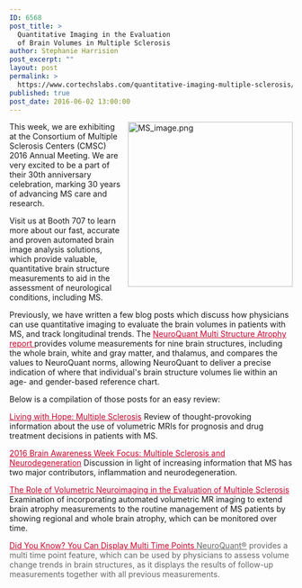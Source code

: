 ```yaml
---
ID: 6568
post_title: >
  Quantitative Imaging in the Evaluation
  of Brain Volumes in Multiple Sclerosis
author: Stephanie Harrision
post_excerpt: ""
layout: post
permalink: >
  https://www.cortechslabs.com/quantitative-imaging-multiple-sclerosis/
published: true
post_date: 2016-06-02 13:00:00
---
```

<img style="width: 293px; margin: 0px 0px 10px 10px; float: right;" title="MS_image.png" src="http://cortechsnews.cortechslabs.com/hubfs/MS_image.png?t=1486616743416" alt="MS_image.png" />This week, we are exhibiting at the Consortium of Multiple Sclerosis Centers (CMSC) 2016 Annual Meeting. We are very excited to be a part of their 30th anniversary celebration, marking 30 years of advancing MS care and research.

Visit us at Booth 707 to learn more about our fast, accurate and proven automated brain image analysis solutions, which provide valuable, quantitative brain structure measurements to aid in the assessment of neurological conditions, including MS.

Previously, we have written a few blog posts which discuss how physicians can use quantitative imaging to evaluate the brain volumes in patients with MS, and track longitudinal trends. The <span style="color: #c8042c;"><a style="color: #c8042c;" href="http://www.cortechslabs.com/neuroquant/msa">NeuroQuant Multi Structure Atrophy report </a></span>provides volume measurements for nine brain structures, including the whole brain, white and gray matter, and thalamus, and compares the values to NeuroQuant norms, allowing NeuroQuant to deliver a precise indication of where that individual's brain structure volumes lie within an age- and gender-based reference chart.

Below is a compilation of those posts for an easy review:

<span style="color: #c8042c;"><a style="color: #c8042c;" href="/multiple-sclerosis">Living with Hope: Multiple Sclerosis</a></span>
Review of thought-provoking information about the use of volumetric MRIs for prognosis and drug treatment decisions in patients with MS.

<span style="color: #c8042c;"><a style="color: #c8042c;" href="/multiple-sclerosis-neurodegeneration">2016 Brain Awareness Week Focus: Multiple Sclerosis and Neurodegeneration</a></span>
Discussion in light of increasing information that MS has two major contributors, inflammation and neurodegeneration.

<span style="color: #c8042c;"><a style="color: #c8042c;" href="/volumetric-neuroimaging-ms">The Role of Volumetric Neuroimaging in the Evaluation of Multiple Sclerosis</a></span>
Examination of incorporating automated volumetric MR imaging to extend brain atrophy measurements to the routine management of MS patients by showing regional and whole brain atrophy, which can be monitored over time.

<span style="color: #c8042c;"><a style="color: #c8042c;" href="/multi-time-points">Did You Know? You Can Display Multi Time Points
</a><span style="color: #666666;"><a style="color: #666666;" href="http://www.cortechslabs.com/neuroquant">NeuroQuant®</a> provides a multi time point feature, which can be used by physicians to assess volume change trends in brain structures, as it displays the results of follow-up measurements together with all previous measurements.</span></span>